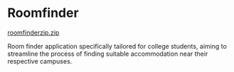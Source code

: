 # Roomfinder
[roomfinderzip.zip](https://github.com/prathambirnale/Roomfinder/files/11772420/roomfinderzip.zip)

Room finder application specifically tailored for college students, aiming to streamline the process of finding suitable accommodation near their respective campuses.
